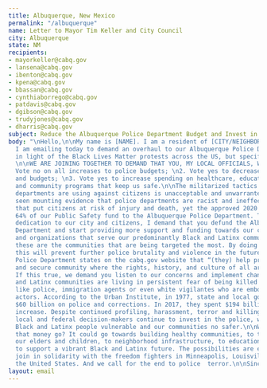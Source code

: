 ```yaml
---
title: Albuquerque, New Mexico
permalink: "/albuquerque"
name: Letter to Mayor Tim Keller and City Council
city: Albuquerque
state: NM
recipients:
- mayorkeller@cabq.gov
- lansena@cabq.gov
- ibenton@cabq.gov
- kpena@cabq.gov
- bbassan@cabq.gov
- cynthiaborrego@cabq.gov
- patdavis@cabq.gov
- dgibson@cabq.gov
- trudyjones@cabq.gov
- dharris@cabq.gov
subject: Reduce the Albuquerque Police Department Budget and Invest in Our Community
body: "\nHello,\n\nMy name is [NAME]. I am a resident of [CITY/NEIGHBORHOOD], and
  I am emailing today to demand an overhaul to our Albuquerque Police Department budget
  in light of the Black Lives Matter protests across the US, but specifically in Albuquerque.
  \n\nWE ARE JOINING TOGETHER TO DEMAND THAT YOU, MY LOCAL OFFICIALS, WILL: \n\n1.
  Vote no on all increases to police budgets; \n2. Vote yes to decrease police spending
  and budgets; \n3. Vote yes to increase spending on healthcare, education, housing,
  and community programs that keep us safe.\n\nThe militarized tactics that police
  departments are using against citizens is unacceptable and unwarranted. We have
  seen mounting evidence that police departments are racist and ineffective institutions
  that put citizens at risk of injury and death, yet the approved 2020 FY budget allocated
  64% of our Public Safety fund to the Albuquerque Police Department. To ensure your
  dedication to our city and citizens, I demand that you defund the Albuquerque Police
  Department and start providing more support and funding towards our community efforts
  and organizations that serve our predominantly Black and Latinx communities, as
  these are the communities that are being targeted the most. By doing so, I believe
  this will prevent further police brutality and violence in the future.\n\nThe Albuquerque
  Police Department states on the cabq.gov website that “(they) help provide a safe
  and secure community where the rights, history, and culture of all are respected!”
  If this true, we demand you listen to our concerns and implement change. \n\nBlack
  and Latinx communities are living in persistent fear of being killed by state authorities
  like police, immigration agents or even white vigilantes who are emboldened by state
  actors. According to the Urban Institute, in 1977, state and local governments spent
  $60 billion on police and corrections. In 2017, they spent $194 billion. A 220 percent
  increase. Despite continued profiling, harassment, terror and killing of Black communities,
  local and federal decision-makers continue to invest in the police, which leaves
  Black and Latinx people vulnerable and our communities no safer.\n\nWhere could
  that money go? It could go towards building healthy communities, to the health of
  our elders and children, to neighborhood infrastructure, to education, to childcare,
  to support a vibrant Black and Latinx future. The possibilities are endless.\n\nWe
  join in solidarity with the freedom fighters in Minneapolis, Louisville, and across
  the United States. And we call for the end to police  terror.\n\nSincerely,\n[NAME]\n[PHONE_NUMBER]\n[EMAIL]\n[ADDRESS]\n"
layout: email
---
```


